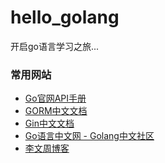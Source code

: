 # hello_golang
开启go语言学习之旅...

### 常用网站
* <a href="https://golang.google.cn/pkg/" target="_blank">Go官网API手册</a>
* <a href="https://gorm.io/zh_CN/docs/" target="_blank">GORM中文文档</a>
* <a href="https://gin-gonic.com/#" target="_blank">Gin中文文档</a>
* <a href="https://studygolang.com/" target="_blank">Go语言中文网 - Golang中文社区</a>
* <a href="https://www.liwenzhou.com/" target="_blank">李文周博客</a>
